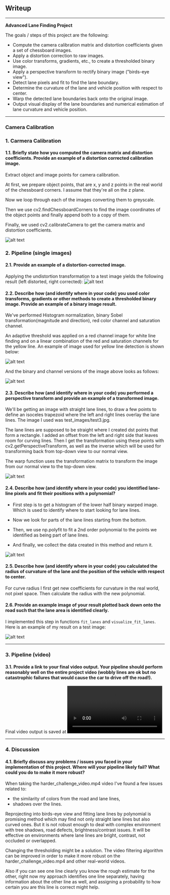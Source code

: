 ## Writeup

---

**Advanced Lane Finding Project**

The goals / steps of this project are the following:

* Compute the camera calibration matrix and distortion coefficients given a set of chessboard images.
* Apply a distortion correction to raw images.
* Use color transforms, gradients, etc., to create a thresholded binary image.
* Apply a perspective transform to rectify binary image ("birds-eye view").
* Detect lane pixels and fit to find the lane boundary.
* Determine the curvature of the lane and vehicle position with respect to center.
* Warp the detected lane boundaries back onto the original image.
* Output visual display of the lane boundaries and numerical estimation of lane curvature and vehicle position.

[//]: # (Image References)

[image1]: ./output_images/boards_calibrated.png "Boards Calibrated"
[image2]: ./output_images/undist_img.jpg "Undistorted Images"
[image3]: ./output_images/yellow_line_detection.png "Yellow Line Detection"
[image4]: ./output_images/binary_channel.png "Binary Channel"
[image5]: ./output_images/undistorted_straight_lines.png "Undistorted Straight Lines"
[image6]: ./output_images/lane_polynomial.png "Lane Polynomial"
[image7]: ./output_images/lane_plotting.png "Lane Plotting"
[video]: ./video_output.mp4 "Video Output"

---

### Camera Calibration

### 1. Carmera Calibration

#### 1.1. Briefly state how you computed the camera matrix and distortion coefficients. Provide an example of a distortion corrected calibration image.

Extract object and image points for camera calibration.

At first, we prepare object points, that are x, y and z points in the real world of the chessboard corners. I assume that they're all on the z plane.

Now we loop through each of the images converting them to greyscale.

Then we use cv2.findChessboardCorners to find the image coordinates of the object points and finally append both to a copy of them.

Finally, we used cv2.calibrateCamera to get the camera matrix and distortion coefficients.

![alt text][image1]

### 2. Pipeline (single images)

#### 2.1. Provide an example of a distortion-corrected image.

Applying the undistortion transformation to a test image yields the following result (left distorted, right corrected):
![alt text][image2]

#### 2.2. Describe how (and identify where in your code) you used color transforms, gradients or other methods to create a thresholded binary image.  Provide an example of a binary image result.

We've performed Histogram normalization, binary Sobel transformation(magnitude and direction), red color channel and saturation channel.

An adaptive threshold was applied on a red channel image for white line finding and on a linear combination of the red and saturation channels for the yellow line. An example of image used for yellow line detection is shown below:

![alt text][image3]

And the binary and channel versions of the image above looks as follows:

![alt text][image4]

#### 2.3. Describe how (and identify where in your code) you performed a perspective transform and provide an example of a transformed image.

We'll be getting an image with straight lane lines, to draw a few points to define an isoceles trapezoid where the left and right lines overlay the lane lines. The image I used was test_images/test3.jpg.

The lane lines are supposed to be straight where I created dst points that form a rectangle. I added an offset from the left and right side that leaves room for curving lines. Then I get the transformation using these points with cv2.getPerspectiveTransform, as well as the inverse which will be used for transforming back from top-down view to our normal view.

The warp function uses the transformation matrix to transform the image from our normal view to the top-down view.

![alt text][image5]

#### 2.4. Describe how (and identify where in your code) you identified lane-line pixels and fit their positions with a polynomial?

- First step is to get a histogram of the lower half binary warped image. Which is used to identify where to start looking for lane lines.

- Now we look for parts of the lane lines starting from the bottom.

- Then, we use np.polyfit to fit a 2nd order polynomial to the points we identified as being part of lane lines.

- And finally, we collect the data created in this method and return it.

![alt text][image6]

#### 2.5. Describe how (and identify where in your code) you calculated the radius of curvature of the lane and the position of the vehicle with respect to center.

For curve radius I first get new coefficients for curvature in the real world, not pixel space. Then calculate the radius with the new polynomial.

#### 2.6. Provide an example image of your result plotted back down onto the road such that the lane area is identified clearly.

I implemented this step in functions `fit_lanes` and `visualize_fit_lanes`.  Here is an example of my result on a test image:

![alt text][image7]

---

### 3. Pipeline (video)

#### 3.1. Provide a link to your final video output.  Your pipeline should perform reasonably well on the entire project video (wobbly lines are ok but no catastrophic failures that would cause the car to drive off the road!).

Final video output is saved at ![Video Output][video]

---

### 4. Discussion

#### 4.1. Briefly discuss any problems / issues you faced in your implementation of this project.  Where will your pipeline likely fail?  What could you do to make it more robust?

When taking the harder_challenge_video.mp4 video I've found a few issues related to:
- the similarity of colors from the road and lane lines,
- shadows over the lines.

Reprojecting into birds-eye view and fitting lane lines by polynomial is promising method which may find not only straight lane lines but also curved ones. But it is not robust enough to deal with complex environment with tree shadows, road defects, brightness/contrast issues. It will be effective on environments where lane lines are bright, contrast, not occluded or overlapped.

Changing the thresholding might be a solution. The video filtering algorithm can be improved in order to make it more robust on the harder_challenge_video.mp4 and other real-world videos.

Also if you can see one line clearly you know the rough estimate for the other, right now my approach identifies one line separately, having information about the other line as well, and assigning a probability to how certain you are this line is correct might help.
